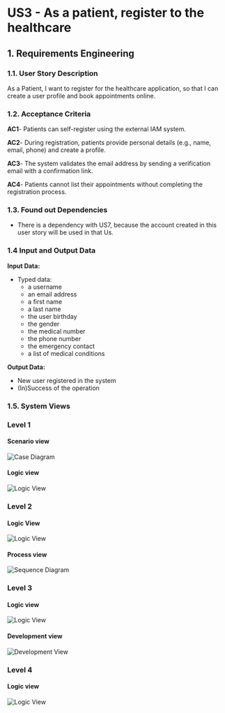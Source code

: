 # US3 - As a patient, register to the healthcare


## 1. Requirements Engineering

### 1.1. User Story Description

As a Patient, I want to register for the healthcare application, so that I can create a user profile and book appointments online.



### 1.2. Acceptance Criteria

**AC1**- Patients can self-register using the external IAM system.

**AC2**- During registration, patients provide personal details (e.g., name, email, phone) and create a
profile.

**AC3**- The system validates the email address by sending a verification email with a confirmation link.

**AC4**- Patients cannot list their appointments without completing the registration process.



### 1.3. Found out Dependencies

* There is a dependency with US7, because the account created in this user story will be used in that Us.

### 1.4 Input and Output Data

**Input Data:**

* Typed data:
    * a username
    * an email address
    * a first name
    * a last name
    * the user birthday
    * the gender
    * the medical number
    * the phone number
    * the emergency contact
    * a list of medical conditions



**Output Data:**

* New user registered in the system
* (In)Success of the operation

### 1.5. System Views

### Level 1

#### Scenario view

![Case Diagram](views/case-diagram.svg)

#### Logic view

![Logic View](views/level1-logic.svg)

### Level 2

#### Logic View

![Logic View](views/logic-view-lvl2.svg)

#### Process view

![Sequence Diagram](views/sequence-diagram.svg)

### Level 3

#### Logic view

![Logic View](views/logic-view-lvl3.svg)


#### Development view

![Development View](views/dev-view-lvl3.svg)

### Level 4

#### Logic view

![Logic View](views/logic-view-lvl4.svg)


